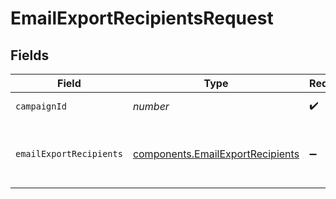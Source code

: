 # EmailExportRecipientsRequest


## Fields

| Field                                                                                | Type                                                                                 | Required                                                                             | Description                                                                          |
| ------------------------------------------------------------------------------------ | ------------------------------------------------------------------------------------ | ------------------------------------------------------------------------------------ | ------------------------------------------------------------------------------------ |
| `campaignId`                                                                         | *number*                                                                             | :heavy_check_mark:                                                                   | Id of the campaign                                                                   |
| `emailExportRecipients`                                                              | [components.EmailExportRecipients](../../models/components/emailexportrecipients.md) | :heavy_minus_sign:                                                                   | Values to send for a recipient export request                                        |